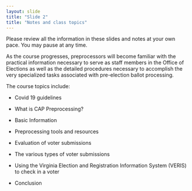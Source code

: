 ```yaml
---
layout: slide
title: "Slide 2"
title: "Notes and class topics"
---
```


Please review all the information in these slides and notes at your own pace. You may pause at any time.

As the course progresses, preprocessors will become familiar with the practical information necessary to serve as staff members in the Office of Elections as well as the detailed procedures necessary to accomplish the very specialized tasks associated with pre-election ballot processing.

The course topics include:

* Covid 19 guidelines

* What is CAP Preprocessing?

* Basic Information

* Preprocessing tools and resources

* Evaluation of voter submissions

* The various types of voter submissions

* Using the Virginia Election and Registration Information System (VERIS) to check in a voter

* Conclusion